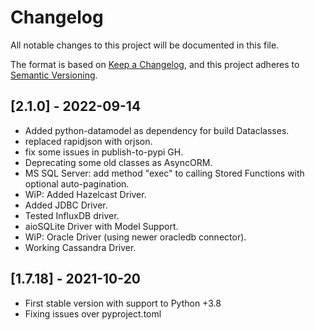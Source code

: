 # Changelog

All notable changes to this project will be documented in this file.

The format is based on [Keep a Changelog](https://keepachangelog.com/en/1.0.0/), and this
project adheres to [Semantic Versioning](https://semver.org/spec/v2.0.0.html).

## [2.1.0] - 2022-09-14
* Added python-datamodel as dependency for build Dataclasses.
* replaced rapidjson with orjson.
* fix some issues in publish-to-pypi GH.
* Deprecating some old classes as AsyncORM.
* MS SQL Server: add method "exec" to calling Stored Functions with optional auto-pagination.
* WiP: Added Hazelcast Driver.
* Added JDBC Driver.
* Tested InfluxDB driver.
* aioSQLite Driver with Model Support.
* WiP: Oracle Driver (using newer oracledb connector).
* Working Cassandra Driver.

## [1.7.18] - 2021-10-20
* First stable version with support to Python +3.8
* Fixing issues over pyproject.toml
